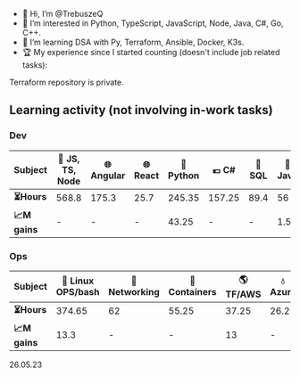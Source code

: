 - 👋 Hi, I’m @TrebuszeQ
- 👀 I’m interested in Python, TypeScript, JavaScript, Node, Java, C#, Go, C++.
- 🌱 I’m learning DSA with Py, Terraform, Ansible, Docker, K3s.
- 🏆 My experience since I started counting (doesn't include job related tasks):

Terraform repository is private.

<h2>Learning activity (not involving in-work tasks)</h2>
<h3>Dev</h3>
<table class="darkTable">
<thead>
  <tr>
    <th>Subject</th>
    <th>🌱 JS, TS, Node</th>
    <th>🌐 Angular</th>
    <th>🌐 React</th>
    <th>🐍 Python</th>
    <th>💶 C#</th>
    <th>📓 SQL</th>
    <th>🌋 Java</th>
    <th>:snowflake: C++</th>
    <th>🐹 Go</th>
  </tr>
</thead>
<tbody>
  <tr>
    <td><strong>⏳Hours</strong></td>
    <td>568.8</td> 
    <td>175.3</td>
    <td>25.7</td>
    <td>245.35</td>
    <td>157.25</td>
    <td>89.4</td>
    <td>56</td>
    <td>35.75</td>
    <td>15.9</td>
  </tr>
  <tr>
    <td><strong>📈M gains</strong></td>
    <td>-</td>
    <td>-</td>
    <td>-</td>
    <td>43.25</td>
    <td>-</td>
    <td>-</td>
    <td>1.5</td>
    <td>-</td>
    <td>-</td>
  </tr>
</tbody>
</table>
<h3>Ops</h3>
<table class="darkTable">
<thead>
  <tr>
    <th>Subject</th>
    <th>🐧 Linux OPS/bash</th>
    <th>🌉 Networking</th>
    <th>🐳 Containers</th>
    <th>🌎 TF/AWS</th>
    <th>💧 Azure</th>
    <th>🚓 Sec</th>
</thead>
<tbody>
  <tr>
    <td><strong>⏳Hours </strong></td>
    <td>374.65</td>
    <td>62</td>
    <td>55.25</td>
    <td>37.25</td>
    <td>26.25</td>
    <td>14</td>
  </tr>
  <tr>
    <td><strong>📈M gains </strong></td>
    <td>13.3</td>
    <td>-</td>
    <td>-</td>
    <td>13</td>
    <td>-</td>
    <td>-</td>
  </tr>
</tbody>
</table>
26.05.23

<!---
TrebuszeQ/TrebuszeQ is a ✨ special ✨ repository because its `README.md` (this file) appears on your GitHub profile.
You can click the Preview link to take a look at your changes.
- 💞️ I’m looking to collaborate on ...
- 📫 How to reach me ...
--->
